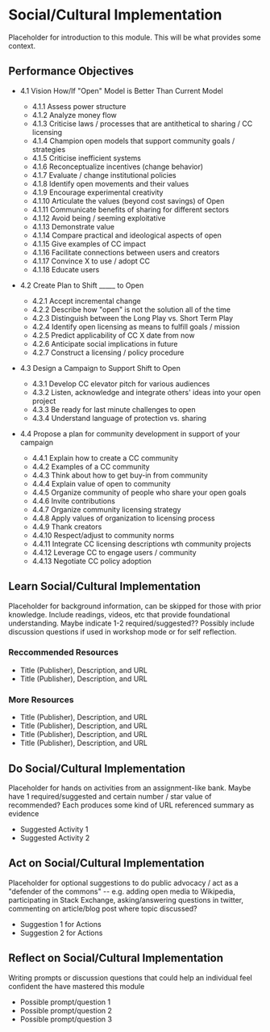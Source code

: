 # Social/Cultural Implementation

Placeholder for introduction to this module. This will be what provides some context.

## Performance Objectives

* 4.1  Vision How/If "Open" Model is Better Than Current Model
  * 4.1.1 Assess power structure
  * 4.1.2 Analyze money flow
  * 4.1.3 Criticise laws / processes that are antithetical to sharing / CC licensing
  * 4.1.4 Champion open models that support community goals / strategies
  * 4.1.5 Criticise inefficient systems
  * 4.1.6 Reconceptualize incentives (change behavior)
  * 4.1.7 Evaluate / change institutional policies
  * 4.1.8 Identify open movements and their values
  * 4.1.9 Encourage experimental creativity
  * 4.1.10 Articulate the values (beyond cost savings) of Open
  * 4.1.11 Communicate benefits of sharing for different sectors
  * 4.1.12 Avoid being / seeming exploitative
  * 4.1.13 Demonstrate value
  * 4.1.14 Compare practical and ideological aspects of open
  * 4.1.15 Give examples of CC impact
  * 4.1.16 Facilitate connections between users and creators
  * 4.1.17 Convince X to use / adopt CC
  * 4.1.18 Educate users
 
* 4.2  Create Plan to Shift _____ to Open
  * 4.2.1 Accept incremental change
  * 4.2.2 Describe how "open" is not the solution all of the time
  * 4.2.3 Distinguish between the Long Play vs. Short Term Play
  * 4.2.4 Identify open licensing as means to fulfill goals / mission
  * 4.2.5 Predict applicability of CC X date from now
  * 4.2.6 Anticipate social implications in future
  * 4.2.7 Construct a licensing / policy procedure
 
* 4.3  Design a Campaign to Support Shift to Open
  * 4.3.1 Develop CC elevator pitch for various audiences
  * 4.3.2 Listen, acknowledge and integrate others' ideas into your open project
  * 4.3.3 Be ready for last minute challenges to open
  * 4.3.4 Understand language of protection vs. sharing
 
* 4.4  Propose a plan for community development in support of your campaign
  * 4.4.1 Explain how to create a CC community
  * 4.4.2 Examples of a CC community
  * 4.4.3 Think about how to get buy-in from community
  * 4.4.4 Explain value of open to community
  * 4.4.5 Organize community of people who share your open goals
  * 4.4.6 Invite contributions
  * 4.4.7 Organize community licensing strategy
  * 4.4.8 Apply values of organization to licensing process
  * 4.4.9 Thank creators
  * 4.4.10 Respect/adjust to community norms
  * 4.4.11 Integrate CC licensing descriptions wth community projects
  * 4.4.12 Leverage CC to engage users / community
  * 4.4.13 Negotiate CC policy adoption



## Learn Social/Cultural Implementation

Placeholder for background information, can be skipped for those with prior knowledge. Include readings, videos, etc that provide foundational understanding. Maybe indicate  1-2 required/suggested?? Possibly include discussion questions if used in workshop mode or for self reflection.

### Reccommended Resources

* Title (Publisher), Description, and URL
* Title (Publisher), Description, and URL

### More Resources

* Title (Publisher), Description, and URL
* Title (Publisher), Description, and URL
* Title (Publisher), Description, and URL
* Title (Publisher), Description, and URL


## Do Social/Cultural Implementation

Placeholder for hands on activities from an assignment-like bank. Maybe have 1 required/suggested and certain number / star value of recommended? Each produces some kind of URL referenced summary as evidence

* Suggested Activity 1
* Suggested Activity 2

## Act on Social/Cultural Implementation

Placeholder for optional suggestions to do public advocacy / act as a "defender of the commons"  -- e.g.  adding open media to Wikipedia, participating in Stack Exchange, asking/answering questions in twitter, commenting on article/blog post where topic discussed?

* Suggestion 1 for Actions
* Suggestion 2 for Actions

## Reflect on Social/Cultural Implementation

Writing prompts or discussion questions that could help an individual feel confident the have mastered this module

* Possible prompt/question 1
* Possible prompt/question 2
* Possible prompt/question 3

